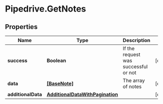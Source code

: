 # Pipedrive.GetNotes

## Properties

Name | Type | Description | Notes
------------ | ------------- | ------------- | -------------
**success** | **Boolean** | If the request was successful or not | [optional] 
**data** | [**[BaseNote]**](BaseNote.md) | The array of notes | [optional] 
**additionalData** | [**AdditionalDataWithPagination**](AdditionalDataWithPagination.md) |  | [optional] 


